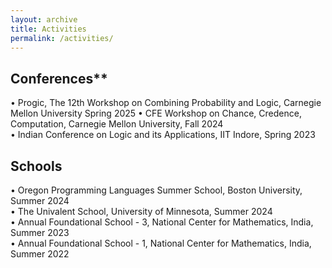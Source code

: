 ```yaml
---
layout: archive
title: Activities
permalink: /activities/
---
```


## Conferences** 
  • Progic, The 12th Workshop on Combining Probability and Logic, Carnegie Mellon University Spring 2025
  • CFE Workshop on Chance, Credence, Computation, Carnegie Mellon University, Fall 2024  
  • Indian Conference on Logic and its Applications, IIT Indore, Spring 2023  


## Schools 
  • Oregon Programming Languages Summer School, Boston University, Summer 2024  
  • The Univalent School, University of Minnesota, Summer 2024  
  • Annual Foundational School - 3, National Center for Mathematics, India, Summer 2023  
  • Annual Foundational School - 1, National Center for Mathematics, India, Summer 2022 
  
